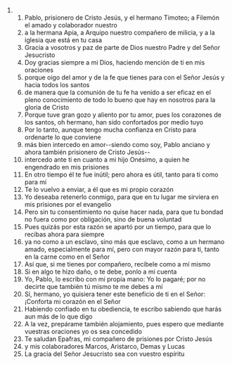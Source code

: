 <ol>
  <li>
    <ol>
      <li>Pablo, prisionero de Cristo Jesús, y el hermano Timoteo; a Filemón el amado y colaborador nuestro</li>
      <li>a la hermana Apia, a Arquipo nuestro compañero de milicia, y a la iglesia que está en tu casa</li>
      <li>Gracia a vosotros y paz de parte de Dios nuestro Padre y del Señor Jesucristo</li>
      <li>Doy gracias siempre a mi Dios, haciendo mención de ti en mis oraciones</li>
      <li>porque oigo del amor y de la fe que tienes para con el Señor Jesús y hacia todos los santos</li>
      <li>de manera que la comunión de tu fe ha venido a ser eficaz en el pleno conocimiento de todo lo bueno que hay en nosotros para la gloria de Cristo</li>
      <li>Porque tuve gran gozo y aliento por tu amor, pues los corazones de los santos, oh hermano, han sido confortados por medio tuyo</li>
      <li>Por lo tanto, aunque tengo mucha confianza en Cristo para ordenarte lo que conviene</li>
      <li>más bien intercedo en amor--siendo como soy, Pablo anciano y ahora también prisionero de Cristo Jesús--</li>
      <li>intercedo ante ti en cuanto a mi hijo Onésimo, a quien he engendrado en mis prisiones</li>
      <li>En otro tiempo él te fue inútil; pero ahora es útil, tanto para ti como para mí</li>
      <li>Te lo vuelvo a enviar, a él que es mi propio corazón</li>
      <li>Yo deseaba retenerlo conmigo, para que en tu lugar me sirviera en mis prisiones por el evangelio</li>
      <li>Pero sin tu consentimiento no quise hacer nada, para que tu bondad no fuera como por obligación, sino de buena voluntad</li>
      <li>Pues quizás por esta razón se apartó por un tiempo, para que lo recibas ahora para siempre</li>
      <li>ya no como a un esclavo, sino más que esclavo, como a un hermano amado, especialmente para mí, pero con mayor razón para ti, tanto en la carne como en el Señor</li>
      <li>Así que, si me tienes por compañero, recíbele como a mí mismo</li>
      <li>Si en algo te hizo daño, o te debe, ponlo a mi cuenta</li>
      <li>Yo, Pablo, lo escribo con mi propia mano: Yo lo pagaré; por no decirte que también tú mismo te me debes a mí</li>
      <li>Sí, hermano, yo quisiera tener este beneficio de ti en el Señor: ¡Conforta mi corazón en el Señor</li>
      <li>Habiendo confiado en tu obediencia, te escribo sabiendo que harás aun más de lo que digo</li>
      <li>A la vez, prepárame también alojamiento, pues espero que mediante vuestras oraciones yo os sea concedido</li>
      <li>Te saludan Epafras, mi compañero de prisiones por Cristo Jesús</li>
      <li>y mis colaboradores Marcos, Aristarco, Demas y Lucas</li>
      <li>La gracia del Señor Jesucristo sea con vuestro espíritu</li>
    </ol>
  </li>
</ol>